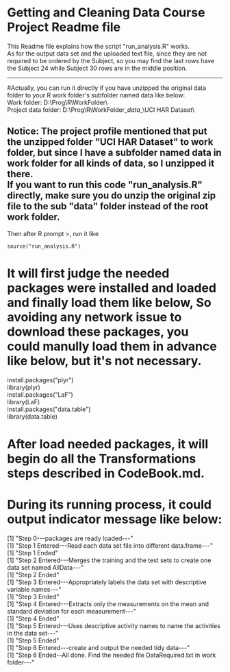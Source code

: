 Getting and Cleaning Data Course Project Readme file   
==================   
This Readme file explains how the script "run_analysis.R" works.   
As for the output data set and the uploaded text file, since they are not required to be ordered by the Subject, so you may find the last rows have the Subject 24 while Subject 30 rows are in the middle position.     
*******


#Actually, you can run it directly if you have unzipped the original data folder to your R work folder's subfolder named data like below:   
Work folder: 				D:\Prog\R\WorkFolder\   
Project data folder:  	 D:\Prog\R\WorkFolder\__data__\UCI HAR Dataset\   
   
Notice: The project profile mentioned that put the unzipped folder "UCI HAR Dataset" to work folder, but since I have a subfolder named data in work folder for all kinds of data, so I unzipped it there.   
If you want to run this code "run_analysis.R" directly, make sure you do unzip the original zip file to the sub "data" folder instead of the root work folder.   
-----------------------------------

Then after R prompt >, run it like    
```
source("run_analysis.R")   
```
# It will first judge the needed packages were installed and loaded and finally load them like below, So avoiding any network issue to download these packages, you could manully load them in advance like below, but it's not necessary.   
   
  install.packages("plyr")   
  library(plyr)   
  install.packages("LaF")   
  library(LaF)   
  install.packages("data.table")   
  library(data.table)   
   
# After load needed packages, it will begin do all the Transformations steps described in CodeBook.md.   
   
# During its running process, it could output indicator message like below:   
[1] "Step 0---packages are ready loaded---"   
[1] "Step 1 Entered---Read each data set file into different data.frame---"   
[1] "Step 1 Ended"   
[1] "Step 2 Entered---Merges the training and the test sets to create one data set named AllData---"   
[1] "Step 2 Ended"   
[1] "Step 3 Entered---Appropriately labels the data set with descriptive variable names---"   
[1] "Step 3 Ended"   
[1] "Step 4 Entered---Extracts only the measurements on the mean and standard deviation for each measurement---"   
[1] "Step 4 Ended"   
[1] "Step 5 Entered---Uses descriptive activity names to name the activities in the data set---"   
[1] "Step 5 Ended"   
[1] "Step 6 Entered---create and output the needed tidy data---"   
[1] "Step 6 Ended--All done. Find the needed file DataRequired.txt in work folder---"   
   


   
